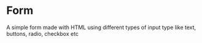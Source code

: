 # Form
A simple form made with HTML using different types of input type like text, buttons, radio, checkbox etc
